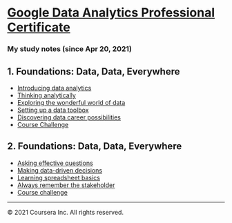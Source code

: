 # [Google Data Analytics Professional Certificate](https://www.coursera.org/professional-certificates/google-data-analytics)

### My study notes (since Apr 20, 2021)

## 1. Foundations: Data, Data, Everywhere
- [Introducing data analytics](https://github.com/brendensong/Google-Data-Analytics-Professional-Certificate/wiki/1.1.Introducing-data-analytics)
- [Thinking analytically](https://github.com/brendensong/Google-Data-Analytics-Professional-Certificate/wiki/1.2.Thinking-analytically)
- [Exploring the wonderful world of data](https://github.com/brendensong/Google-Data-Analytics-Professional-Certificate/wiki/1.3.Exploring-the-wonderful-world-of-data)
- [Setting up a data toolbox](https://github.com/brendensong/Google-Data-Analytics-Professional-Certificate/wiki/1.4.Setting-up-a-data-toolbox)
- [Discovering data career possibilities](https://github.com/brendensong/Google-Data-Analytics-Professional-Certificate/wiki/1.5.Discovering-data-career-possibilities)
- [Course Challenge](https://github.com/brendensong/Google-Data-Analytics-Professional-Certificate/wiki/1.6.Course-Challenge)

## 2. Foundations: Data, Data, Everywhere
- [Asking effective questions](https://github.com/brendensong/Google-Data-Analytics-Professional-Certificate/wiki/2.1.Asking-effective-questions)
- [Making data-driven decisions](https://github.com/brendensong/Google-Data-Analytics-Professional-Certificate/wiki/2.2.Making-data-driven-decisions)
- [Learning spreadsheet basics](https://github.com/brendensong/Google-Data-Analytics-Professional-Certificate/wiki/2.3.Learning-spreadsheet-basics)
- [Always remember the stakeholder]()
- [Course challenge]()

***

© 2021 Coursera Inc. All rights reserved.

